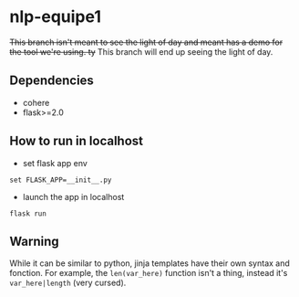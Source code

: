 # nlp-equipe1
~~This branch isn't meant to see the light of day and meant has a demo for the tool we're using. ty~~
This branch will  end up seeing the light of day.

## Dependencies
- cohere
- flask>=2.0

## How to run in localhost
- set flask app env
```
set FLASK_APP=__init__.py
```
- launch the app in localhost
```
flask run
```

## Warning
While it can be similar to python, jinja templates have their own syntax and fonction. For example, the `len(var_here)` function isn't a thing, instead it's `var_here|length` (very cursed).